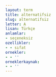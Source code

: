 ```yaml
---
layout: term
title: alternatifsiz
slug: alternatifsiz
letter: A
lisan: Türkçe
anlamlar:
- seçeneksiz
ozellikler:
- - sıfat
ornekler:
- - ''
orneklerkaynak:
- - ''
---
```

